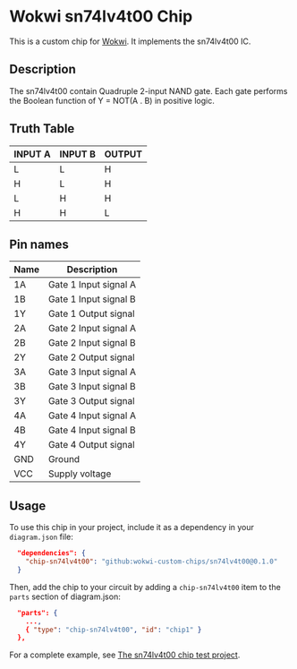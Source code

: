 # Wokwi sn74lv4t00 Chip

This is a custom chip for [Wokwi](https://wokwi.com/). It implements the sn74lv4t00 IC.

## Description

The sn74lv4t00 contain Quadruple 2-input NAND gate. Each gate performs the Boolean function
of Y = NOT(A . B) in positive logic.

## Truth Table

| INPUT A | INPUT B |  OUTPUT |
|---------|---------|---------|
|    L    |    L    |    H    |
|    H    |    L    |    H    |
|    L    |    H    |    H    |
|    H    |    H    |    L    |

## Pin names

| Name  | Description             |
| ----- | ----------------------- |
|  1A   | Gate 1 Input signal  A  |
|  1B   | Gate 1 Input signal  B  |
|  1Y   | Gate 1 Output signal    |
|  2A   | Gate 2 Input signal  A  |
|  2B   | Gate 2 Input signal  B  |
|  2Y   | Gate 2 Output signal    |
|  3A   | Gate 3 Input signal  A  |
|  3B   | Gate 3 Input signal  B  |
|  3Y   | Gate 3 Output signal    |
|  4A   | Gate 4 Input signal  A  |
|  4B   | Gate 4 Input signal  B  |
|  4Y   | Gate 4 Output signal    |
|  GND  | Ground                  |
|  VCC  | Supply voltage          |


## Usage

To use this chip in your project, include it as a dependency in your `diagram.json` file:

```json
  "dependencies": {
    "chip-sn74lv4t00": "github:wokwi-custom-chips/sn74lv4t00@0.1.0"
  }
```

Then, add the chip to your circuit by adding a `chip-sn74lv4t00` item to the `parts` section of diagram.json:

```json
  "parts": {
    ...,
    { "type": "chip-sn74lv4t00", "id": "chip1" }
  },
```

For a complete example, see [The sn74lv4t00 chip test project](https://wokwi.com/projects/398980510024578049).
